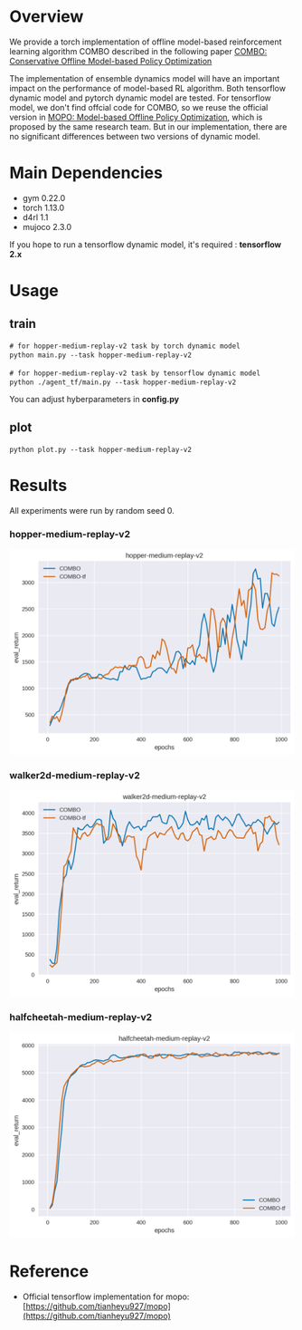 # Overview
We provide a torch implementation of offline model-based reinforcement learning algorithm COMBO described in the following paper [COMBO: Conservative Offline Model-based Policy Optimization](https://arxiv.org/pdf/2005.13239.pdf)

The implementation of ensemble dynamics model will have an important impact on the performance of model-based RL algorithm. Both tensorflow dynamic model and pytorch dynamic model are tested. For tensorflow model, we don't find offcial code for COMBO, so we reuse the official version in [MOPO: Model-based Offline Policy Optimization](https://arxiv.org/pdf/2005.13239.pdf), which is proposed by the same research team. But in our implementation, there are no significant differences between two versions of dynamic model.

# Main Dependencies
- gym 0.22.0
- torch 1.13.0
- d4rl 1.1
- mujoco 2.3.0 

If you hope to run a tensorflow dynamic model, it's required : **tensorflow 2.x**

# Usage

## train

```
# for hopper-medium-replay-v2 task by torch dynamic model
python main.py --task hopper-medium-replay-v2

# for hopper-medium-replay-v2 task by tensorflow dynamic model
python ./agent_tf/main.py --task hopper-medium-replay-v2

```
You can adjust hyberparameters in **config.py**
## plot

```
python plot.py --task hopper-medium-replay-v2

```

# Results
All experiments were run by random seed 0.
### hopper-medium-replay-v2

![](result/hopper-medium-replay-v2.png)

### walker2d-medium-replay-v2

![](result/walker2d-medium-replay-v2.png)

### halfcheetah-medium-replay-v2

![](result/halfcheetah-medium-replay-v2.png)

# Reference

- Official tensorflow implementation for mopo: [https://github.com/tianheyu927/mopo](https://github.com/tianheyu927/mopo)
